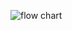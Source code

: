 ![flow chart](https://user-images.githubusercontent.com/94208436/142875002-1a7abab7-3591-4ad5-9710-a5f1972273ab.jpg)


